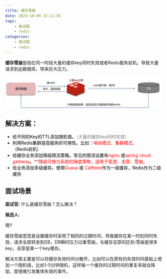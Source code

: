 ```yaml
---
title: 缓存雪崩
date: 2024-10-08 22:11:55
tags:
    - 面试题
    - redis
categories:
    - 面试题
    - redis
---
```


**缓存雪崩**是指在同一时段大量的缓存key同时失效或者Redis服务宕机，导致大量请求到达数据库，带来巨大压力。

![](../../../images/面试题/redis/8.png)

## 解决方案：
+ <font style="color:rgb(0, 0, 0);">给不同的Key的TTL添加随机值。</font><font style="color:rgb(123, 123, 123);">（大量的缓存key同时失效）</font>
+ <font style="color:rgb(0, 0, 0);">利用Redis集群提高服务的可用性。比如</font><font style="color:rgb(0, 0, 0);">：</font><font style="color:rgb(255, 0, 1);">哨兵模式、集群模式。</font><font style="color:rgb(0, 0, 0);">（Redis宕机）</font>
+ <font style="color:rgb(0, 0, 0);">给缓存业务添加降级限流策略。常见的限流设置有</font><font style="color:rgb(255, 0, 1);">nginx </font><font style="color:rgb(0, 0, 0);">或</font><font style="color:rgb(255, 0, 1);">spring cloud gateway</font><font style="color:rgb(0, 0, 0);">。</font><font style="color:rgb(255, 0, 1);">**降级可做为系统的保底策略，适用于穿透、击穿、雪崩。</font>
+ <font style="color:rgb(0, 0, 0);">给业务添加多级缓存。使用</font><font style="color:rgb(255, 0, 1);">Guava </font><font style="color:rgb(0, 0, 0);">或 </font><font style="color:rgb(255, 0, 1);">Caffeine</font><font style="color:rgb(0, 0, 0);">作为一级缓存，Redis作为二级缓存</font>

<font style="color:rgb(0, 0, 0);"></font>

## 面试场景
**面试官:** 什么是缓存雪崩？怎么解决？

**候选人:**

嗯!!

缓存雪崩意思是设置缓存时采用了相同的过期时间，导致缓存在某一时刻同时失效，请求全部转发到DB，DB瞬时压力过重雪崩。与缓存击穿的区别:雪崩是很多key，击穿是某一个key缓存。

解决方案主要是可以将缓存失效时间分散开，比如可以在原有的失效时间基础上增加一个随机值，比如1-5分钟随机，这样每一个缓存的过期时间的重复率就会降低，就很难引发集体失效的事件。
